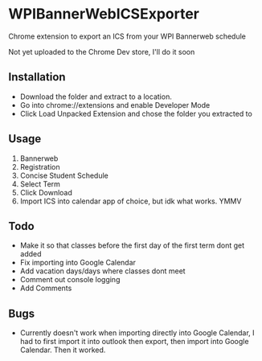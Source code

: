 # WPIBannerWebICSExporter
Chrome extension to export an ICS from your WPI Bannerweb schedule

Not yet uploaded to the Chrome Dev store, I'll do it soon

## Installation
- Download the folder and extract to a location.
- Go into chrome://extensions and enable Developer Mode
- Click Load Unpacked Extension and chose the folder you extracted to

## Usage
1. Bannerweb
2. Registration
3. Concise Student Schedule
4. Select Term
5. Click Download
6. Import ICS into calendar app of choice, but idk what works. YMMV

## Todo
- Make it so that classes before the first day of the first term dont get added
- Fix importing into Google Calendar
- Add vacation days/days where classes dont meet
- Comment out console logging
- Add Comments

## Bugs
- Currently doesn't work when importing directly into Google Calendar, I had to first import it into outlook then export, then import into Google Calendar. Then it worked.

